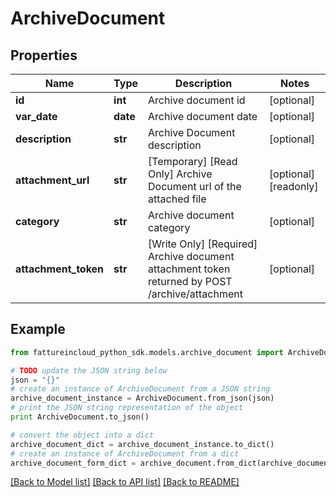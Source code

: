 # ArchiveDocument


## Properties

Name | Type | Description | Notes
------------ | ------------- | ------------- | -------------
**id** | **int** | Archive document id | [optional] 
**var_date** | **date** | Archive document date | [optional] 
**description** | **str** | Archive Document description | [optional] 
**attachment_url** | **str** | [Temporary] [Read Only] Archive Document url of the attached file | [optional] [readonly] 
**category** | **str** | Archive document category | [optional] 
**attachment_token** | **str** | [Write Only]  [Required] Archive document attachment token returned by POST /archive/attachment | [optional] 

## Example

```python
from fattureincloud_python_sdk.models.archive_document import ArchiveDocument

# TODO update the JSON string below
json = "{}"
# create an instance of ArchiveDocument from a JSON string
archive_document_instance = ArchiveDocument.from_json(json)
# print the JSON string representation of the object
print ArchiveDocument.to_json()

# convert the object into a dict
archive_document_dict = archive_document_instance.to_dict()
# create an instance of ArchiveDocument from a dict
archive_document_form_dict = archive_document.from_dict(archive_document_dict)
```
[[Back to Model list]](../README.md#documentation-for-models) [[Back to API list]](../README.md#documentation-for-api-endpoints) [[Back to README]](../README.md)


